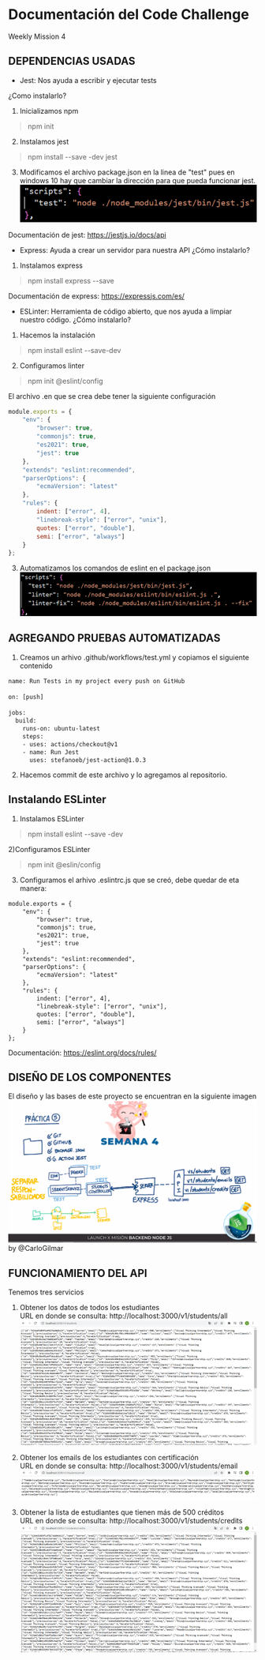 # Documentación del Code Challenge
Weekly Mission 4

## DEPENDENCIAS USADAS
- Jest: Nos ayuda a escribir y ejecutar tests

¿Como instalarlo?

1) Inicializamos npm
> npm init

2) Instalamos jest
> npm install --save -dev jest

3) Modificamos el archivo package.json en la linea de "test" pues en windows 10 hay que cambiar la dirección para que pueda funcionar jest.
![image](https://github.com/CeViMu/Code_Challenge/blob/main/images/Imagen3.png)

Documentación de jest: https://jestjs.io/docs/api


- Express: Ayuda a crear un servidor para nuestra API
¿Cómo instalarlo?

1) Instalamos express
> npm install express --save

Documentación de express: https://expressjs.com/es/

- ESLinter: Herramienta de código abierto, que nos ayuda a limpiar nuestro código.
¿Cómo instalarlo?

1) Hacemos la instalación
> npm install eslint --save-dev

2) Configuramos linter
> npm init @eslint/config

El archivo .en que se crea debe tener la siguiente configuración
```js
module.exports = {
    "env": {
        "browser": true,
        "commonjs": true,
        "es2021": true,
        "jest": true
    },
    "extends": "eslint:recommended",
    "parserOptions": {
        "ecmaVersion": "latest"
    },
    "rules": {
        indent: ["error", 4],
        "linebreak-style": ["error", "unix"],
        quotes: ["error", "double"],
        semi: ["error", "always"]
    }
};
```
3) Automatizamos los comandos de eslint en el package.json
![image](https://github.com/CeViMu/Code_Challenge/blob/main/images/Imagen4.png)

## AGREGANDO PRUEBAS AUTOMATIZADAS
1) Creamos un arhivo .github/workflows/test.yml y copiamos el siguiente contenido

```
name: Run Tests in my project every push on GitHub

on: [push]

jobs:
  build:
    runs-on: ubuntu-latest
    steps:
    - uses: actions/checkout@v1
    - name: Run Jest
      uses: stefanoeb/jest-action@1.0.3
```
2) Hacemos commit de este archivo y lo agregamos al repositorio.

## Instalando ESLinter
1) Instalamos ESLinter
> npm install eslint --save -dev

2)Configuramos ESLinter
> npm init @eslin/config

3) Configuramos el arhivo .eslintrc.js que se creó, debe quedar de eta manera:
```
module.exports = {
    "env": {
        "browser": true,
        "commonjs": true,
        "es2021": true,
        "jest": true
    },
    "extends": "eslint:recommended",
    "parserOptions": {
        "ecmaVersion": "latest"
    },
    "rules": {
        indent: ["error", 4],
        "linebreak-style": ["error", "unix"],
        quotes: ["error", "double"],
        semi: ["error", "always"]
    }
};
```
Documentación:  https://eslint.org/docs/rules/ 


## DISEÑO DE LOS COMPONENTES
El diseño y las bases de este proyecto se encuentran en la siguiente imagen 
![image](https://github.com/CeViMu/Code_Challenge/blob/main/images/semana6.png)
by @CarloGilmar

## FUNCIONAMIENTO DEL API
Tenemos tres servicios

1) Obtener los datos de todos los estudiantes  
URL en donde se consulta: http://localhost:3000/v1/students/all 
![image](https://github.com/CeViMu/Code_Challenge/blob/main/images/students.png)

2) Obtener los emails de los estudiantes con certificación  
URL en donde se consulta: http://localhost:3000/v1/students/email
![image](https://github.com/CeViMu/Code_Challenge/blob/main/images/emails.png)

3) Obtener la lista de estudiantes que tienen más de 500 créditos  
URL en donde se consulta: http://localhost:3000/v1/students/credits
![image](https://github.com/CeViMu/Code_Challenge/blob/main/images/credits.png)

